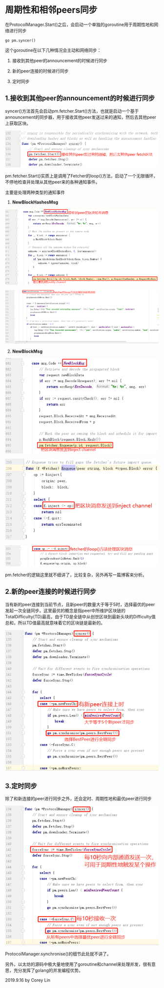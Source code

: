 # 周期性和相邻peers同步

在ProtocolManager.Start()之后，会启动一个单独的goroutine用于周期性地和网络进行同步

	go pm.syncer()
	
这个goroutine在以下几种情况会主动和网络同步：

1. 接收到其他peer的announcement的时候进行同步

2. 新的peer连接的时候进行同步

3. 定时同步

## 1.接收到其他peer的announcement的时候进行同步

syncer()方法首先会启动pm.fetcher.Start()方法，也就是启动一个基于announcement的同步器，用于接收其他peer发送过来的通知，然后去其他peer上获取区块。

![1.png](1.png)

pm.fetcher.Start()实质上是调用了Fetcher的loop()方法，启动了一个无限循环，不停地检查并处理从其他peer来的各种通知事件。

主要是处理两种类型的通知事件

1. **NewBlockHashesMsg**

![2.png](2.png)

![3.png](3.png)

2. **NewBlockMsg**

![4.png](4.png)

![5.png](5.png)

![6.png](6.png)

pm.fetcher的逻辑这里就不细讲了，比较复杂，另外再写一篇博客来分析。

## 2.新的peer连接的时候进行同步

当有新的peer连接到当前节点，且新peer的数量大于等于5时，选择最优的peer发起一次全链同步。这里最优的概念是指peer中所维护区块链的TotalDifficulty(TD)最高，由于TD是全链中从创世区块到最新头块的Difficulty值总和，所以TD值最高就意味着它的区块链是最新的。

![7.png](7.png)

## 3.定时同步

除了和新连接的peer进行同步之外，还会定时、周期性地和最优peer进行同步

![8.png](8.png)

ProtocolManager.synchronise()的细节此处就不讲了。

另外，以太坊的源码中极大量地使用了goroutine和channel来处理并发，很有意思，充分发挥了golang的并发编程优势。

2019.9.16 by Corey Lin